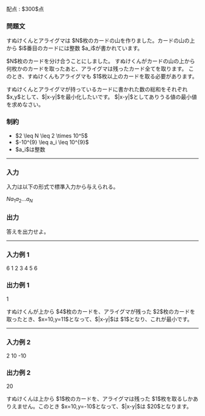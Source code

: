 
<div>

<span>

<span>

<p>
配点 : $300$点
</p>

<div>

<section>

### **問題文**

<p>
すぬけくんとアライグマは $N$枚のカードの山を作りました。カードの山の上から $i$番目のカードには整数 $a_i$が書かれています。
</p>

<p>
$N$枚のカードを分け合うことにしました。
すぬけくんがカードの山の上から何枚かのカードを取ったあと、アライグマは残ったカード全てを取ります。
このとき、すぬけくんもアライグマも $1$枚以上のカードを取る必要があります。
</p>

<p>
すぬけくんとアライグマが持っているカードに書かれた数の総和をそれぞれ $x,y$として、$|x-y|$を最小化したいです。
$|x-y|$としてありうる値の最小値を求めなさい。
</p>

</section>

</div>

<div>

<section>

### **制約**

<ul>

<li>
$2 \leq N \leq 2 \times 10^5$
</li>

<li>
$-10^{9} \leq a_i \leq 10^{9}$
</li>

<li>
$a_i$は整数
</li>

</ul>

</section>

</div>

---

<div>

<div>

<section>

### **入力**

<p>
入力は以下の形式で標準入力から与えられる。
</p>

<div>

$N$$a_1$$a_2$$...$$a_{N}$
</div>

</section>

</div>

<div>

<section>

### **出力**

<p>
答えを出力せよ。
</p>

</section>

</div>

</div>

---

<div>

<section>

### **入力例 1**

<div>

6
1 2 3 4 5 6

</div>

</section>

</div>

<div>

<section>

### **出力例 1**

<div>

1

</div>

<p>
すぬけくんが上から $4$枚のカードを、アライグマが残った $2$枚のカードを取ったとき、$x=10,y=11$となって、$|x-y|$は $1$となり、これが最小です。
</p>

</section>

</div>

---

<div>

<section>

### **入力例 2**

<div>

2
10 -10

</div>

</section>

</div>

<div>

<section>

### **出力例 2**

<div>

20

</div>

<p>
すぬけくんは上から $1$枚のカードを、アライグマは残った $1$枚を取るしかありえません。このとき $x=10,y=-10$となって、$|x-y|$は $20$となります。
</p>

</section>

</div>

</span>

</span>

</div>
